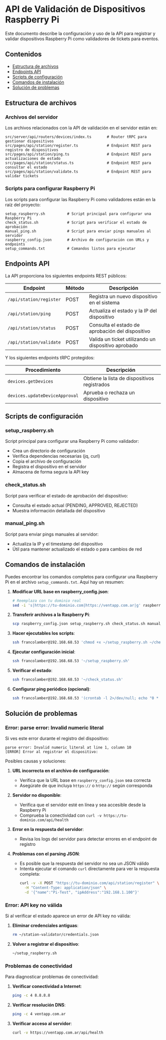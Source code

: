 # API de Validación de Dispositivos Raspberry Pi

Este documento describe la configuración y uso de la API para registrar y validar dispositivos Raspberry Pi como validadores de tickets para eventos.

## Contenidos

- [Estructura de archivos](#estructura-de-archivos)
- [Endpoints API](#endpoints-api)
- [Scripts de configuración](#scripts-de-configuración)
- [Comandos de instalación](#comandos-de-instalación)
- [Solución de problemas](#solución-de-problemas)

## Estructura de archivos

### Archivos del servidor

Los archivos relacionados con la API de validación en el servidor están en:

```
src/server/api/routers/devices/index.ts       # Router tRPC para gestionar dispositivos
src/pages/api/station/register.ts             # Endpoint REST para registro de dispositivos
src/pages/api/station/ping.ts                 # Endpoint REST para actualizaciones de estado
src/pages/api/station/status.ts               # Endpoint REST para consultar el estado
src/pages/api/station/validate.ts             # Endpoint REST para validar tickets
```

### Scripts para configurar Raspberry Pi

Los scripts para configurar las Raspberry Pi como validadores están en la raíz del proyecto:

```
setup_raspberry.sh          # Script principal para configurar una Raspberry Pi
check_status.sh             # Script para verificar el estado de aprobación
manual_ping.sh              # Script para enviar pings manuales al servidor
raspberry_config.json       # Archivo de configuración con URLs y endpoints
setup_commands.txt          # Comandos listos para ejecutar
```

## Endpoints API

La API proporciona los siguientes endpoints REST públicos:

| Endpoint | Método | Descripción |
|----------|--------|-------------|
| `/api/station/register` | POST | Registra un nuevo dispositivo en el sistema |
| `/api/station/ping` | POST | Actualiza el estado y la IP del dispositivo |
| `/api/station/status` | POST | Consulta el estado de aprobación del dispositivo |
| `/api/station/validate` | POST | Valida un ticket utilizando un dispositivo aprobado |

Y los siguientes endpoints tRPC protegidos:

| Procedimiento | Descripción |
|---------------|-------------|
| `devices.getDevices` | Obtiene la lista de dispositivos registrados |
| `devices.updateDeviceApproval` | Aprueba o rechaza un dispositivo |

## Scripts de configuración

### setup_raspberry.sh

Script principal para configurar una Raspberry Pi como validador:

- Crea un directorio de configuración
- Verifica dependencias necesarias (jq, curl)
- Copia el archivo de configuración
- Registra el dispositivo en el servidor
- Almacena de forma segura la API key

### check_status.sh

Script para verificar el estado de aprobación del dispositivo:

- Consulta el estado actual (PENDING, APPROVED, REJECTED)
- Muestra información detallada del dispositivo

### manual_ping.sh

Script para enviar pings manuales al servidor:

- Actualiza la IP y el timestamp del dispositivo
- Útil para mantener actualizado el estado o para cambios de red

## Comandos de instalación

Puedes encontrar los comandos completos para configurar una Raspberry Pi en el archivo `setup_commands.txt`. Aquí hay un resumen:

1. **Modificar URL base en raspberry_config.json**:
   ```bash
   # Reemplaza con tu dominio real
   sed -i 's|https://tu-dominio.com|https://ventapp.com.ar|g' raspberry_config.json
   ```

2. **Transferir archivos a la Raspberry Pi**:
   ```bash
   scp raspberry_config.json setup_raspberry.sh check_status.sh manual_ping.sh francolamber@192.168.68.53:~/
   ```

3. **Hacer ejecutables los scripts**:
   ```bash
   ssh francolamber@192.168.68.53 'chmod +x ~/setup_raspberry.sh ~/check_status.sh ~/manual_ping.sh'
   ```

4. **Ejecutar configuración inicial**:
   ```bash
   ssh francolamber@192.168.68.53 '~/setup_raspberry.sh'
   ```

5. **Verificar el estado**:
   ```bash
   ssh francolamber@192.168.68.53 '~/check_status.sh'
   ```

6. **Configurar ping periódico (opcional)**:
   ```bash
   ssh francolamber@192.168.68.53 '(crontab -l 2>/dev/null; echo "0 * * * * /home/francolamber/manual_ping.sh >> /home/francolamber/ping.log 2>&1") | crontab -'
   ```

## Solución de problemas

### Error: parse error: Invalid numeric literal

Si ves este error durante el registro del dispositivo:
```
parse error: Invalid numeric literal at line 1, column 10
[ERROR] Error al registrar el dispositivo:
```

Posibles causas y soluciones:

1. **URL incorrecta en el archivo de configuración**:
   - Verifica que la URL base en `raspberry_config.json` sea correcta
   - Asegúrate de que incluya `https://` o `http://` según corresponda

2. **Servidor no disponible**:
   - Verifica que el servidor esté en línea y sea accesible desde la Raspberry Pi
   - Comprueba la conectividad con `curl -v https://tu-dominio.com/api/health`

3. **Error en la respuesta del servidor**:
   - Revisa los logs del servidor para detectar errores en el endpoint de registro

4. **Problemas con el parsing JSON**:
   - Es posible que la respuesta del servidor no sea un JSON válido
   - Intenta ejecutar el comando `curl` directamente para ver la respuesta completa:
     ```bash
     curl -v -X POST "https://tu-dominio.com/api/station/register" \
       -H "Content-Type: application/json" \
       -d '{"name":"Pi-Test", "ipAddress":"192.168.1.100"}'
     ```

### Error: API key no válida

Si al verificar el estado aparece un error de API key no válida:

1. **Eliminar credenciales antiguas**:
   ```bash
   rm ~/station-validator/credentials.json
   ```

2. **Volver a registrar el dispositivo**:
   ```bash
   ~/setup_raspberry.sh
   ```

### Problemas de conectividad

Para diagnosticar problemas de conectividad:

1. **Verificar conectividad a Internet**:
   ```bash
   ping -c 4 8.8.8.8
   ```

2. **Verificar resolución DNS**:
   ```bash
   ping -c 4 ventapp.com.ar
   ```

3. **Verificar acceso al servidor**:
   ```bash
   curl -v https://ventapp.com.ar/api/health
   ``` 